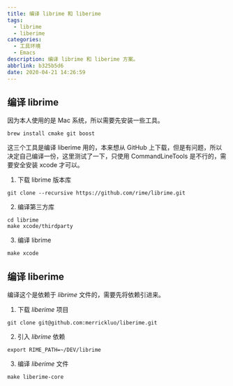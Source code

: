 ```yaml
---
title: 编译 librime 和 liberime
tags:
  - librime
  - liberime
categories:
  - 工具环境
  - Emacs
description: 编译 librime 和 liberime 方案。
abbrlink: b325b5d6
date: 2020-04-21 14:26:59
---
```


## 编译 librime

因为本人使用的是 Mac 系统，所以需要先安装一些工具。

```shell
brew install cmake git boost
```

这三个工具是编译 liberime 用的，本来想从 GitHub 上下载，但是有问题，所以决定自己编译一份，这里测试了一下，只使用 CommandLineTools 是不行的，需要安全安装 xcode 才可以。

1. 下载 librime 版本库

```shell
git clone --recursive https://github.com/rime/librime.git
```

2. 编译第三方库

```shell
cd librime
make xcode/thirdparty
```

3. 编译 librime

```shell
make xcode
```

## 编译 liberime

编译这个是依赖于 _librime_ 文件的，需要先将依赖引进来。
1. 下载 _liberime_ 项目

```shell
git clone git@github.com:merrickluo/liberime.git
```

2. 引入 _librime_ 依赖

```shell
export RIME_PATH=~/DEV/librime
```

3. 编译 _liberime_ 文件

```shell
make liberime-core
```


